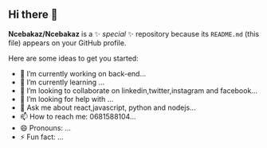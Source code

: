 ## Hi there 👋

**Ncebakaz/Ncebakaz** is a ✨ _special_ ✨ repository because its `README.md` (this file) appears on your GitHub profile.

Here are some ideas to get you started:

- 🔭 I’m currently working on back-end...
- 🌱 I’m currently learning ...
- 👯 I’m looking to collaborate on linkedin,twitter,instagram and facebook...
- 🤔 I’m looking for help with ...
- 💬 Ask me about react,javascript, python and nodejs...
- 📫 How to reach me: 0681588104...
- 😄 Pronouns: ...
- ⚡ Fun fact: ...
